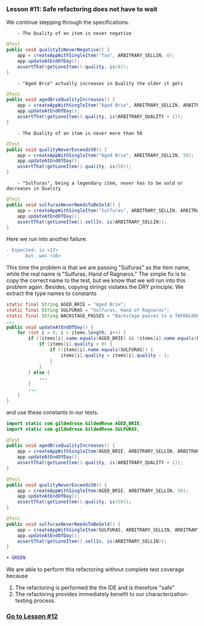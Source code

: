 ### Lesson #11: Safe refactoring does not have to wait
We continue stepping through the specifications. 
```
    - The Quality of an item is never negative
```
```java
@Test
public void qualityIsNeverNegative() {
    app = createAppWithSingleItem("foo", ARBITRARY_SELLIN, 0);
    app.updateAtEndOfDay();
    assertThat(getLoneItem().quality, is(0));
}
```
```
    - "Aged Brie" actually increases in Quality the older it gets
```
```java
@Test
public void agedBrieQualityIncreases() {
    app = createAppWithSingleItem("Aged Brie", ARBITRARY_SELLIN, ARBITRARY_QUALITY);
    app.updateAtEndOfDay();
    assertThat(getLoneItem().quality, is(ARBITRARY_QUALITY + 1));
}
```
```
    - The Quality of an item is never more than 50
```
```java
@Test
public void qualityNeverExceeds50() {
    app = createAppWithSingleItem("Aged Brie", ARBITRARY_SELLIN, 50);
    app.updateAtEndOfDay();
    assertThat(getLoneItem().quality, is(50));
}
```
```
    - "Sulfuras", being a legendary item, never has to be sold or decreases in Quality
```
```java
@Test
public void sulfurasNeverNeedsToBeSold() {
    app = createAppWithSingleItem("Sulfuras", ARBITRARY_SELLIN, ARBITRARY_QUALITY);
    app.updateAtEndOfDay();
    assertThat(getLoneItem().sellIn, is(ARBITRARY_SELLIN));
}
```
Here we run into another failure.
```diff
- Expected: is <17>
-      but: was <16>
```
This time the problem is that we are passing "Sulfuras" as the item name, while the real name is "Sulfuras, Hand of Ragnaros."  The simple fix is to copy the correct name to the test, but we know that we will run into this problem again.  Besides, copying strings violates the DRY principle.  We extract the type names to constants 
```java
static final String AGED_BRIE = "Aged Brie";
static final String SULFURAS = "Sulfuras, Hand of Ragnaros";
static final String BACKSTAGE_PASSES = "Backstage passes to a TAFKAL80ETC concert";
...
public void updateAtEndOfDay() {
    for (int i = 0; i < items.length; i++) {
        if (!items[i].name.equals(AGED_BRIE) && !items[i].name.equals(BACKSTAGE_PASSES)) {
            if (items[i].quality > 0) {
                if (!items[i].name.equals(SULFURAS)) {
                    items[i].quality = items[i].quality - 1;
                }
            }
        } else {
            ...
        }
        ...
    }
}    
```
and use these constants in our tests.  
```java
import static com.gildedrose.GildedRose.AGED_BRIE;
import static com.gildedrose.GildedRose.SULFURAS;
```
```java
@Test
public void agedBrieQualityIncreases() {
    app = createAppWithSingleItem(AGED_BRIE, ARBITRARY_SELLIN, ARBITRARY_QUALITY);
    app.updateAtEndOfDay();
    assertThat(getLoneItem().quality, is(ARBITRARY_QUALITY + 1));
}

@Test
public void qualityNeverExceeds50() {
    app = createAppWithSingleItem(AGED_BRIE, ARBITRARY_SELLIN, 50);
    app.updateAtEndOfDay();
    assertThat(getLoneItem().quality, is(50));
}

@Test
public void sulfurasNeverNeedsToBeSold() {
    app = createAppWithSingleItem(SULFURAS, ARBITRARY_SELLIN, ARBITRARY_QUALITY);
    app.updateAtEndOfDay();
    assertThat(getLoneItem().sellIn, is(ARBITRARY_SELLIN));
}
```
```diff
+ GREEN
```

We are able to perform this refactoring without complete test coverage because
1. The refactoring is performed the the IDE and is therefore "safe"
2. The refactoring provides immediately benefit to our characterization-testing process.

### [Go to Lesson #12](https://github.com/d215steinberg/GildedRose-Java/tree/Lesson%2312)
